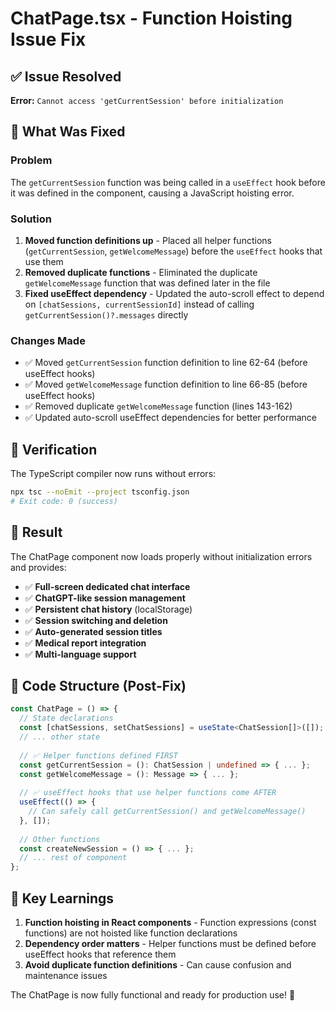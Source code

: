 # ChatPage.tsx - Function Hoisting Issue Fix

## ✅ Issue Resolved

**Error:** `Cannot access 'getCurrentSession' before initialization`

## 🔧 What Was Fixed

### Problem
The `getCurrentSession` function was being called in a `useEffect` hook before it was defined in the component, causing a JavaScript hoisting error.

### Solution
1. **Moved function definitions up** - Placed all helper functions (`getCurrentSession`, `getWelcomeMessage`) before the `useEffect` hooks that use them
2. **Removed duplicate functions** - Eliminated the duplicate `getWelcomeMessage` function that was defined later in the file
3. **Fixed useEffect dependency** - Updated the auto-scroll effect to depend on `[chatSessions, currentSessionId]` instead of calling `getCurrentSession()?.messages` directly

### Changes Made
- ✅ Moved `getCurrentSession` function definition to line 62-64 (before useEffect hooks)
- ✅ Moved `getWelcomeMessage` function definition to line 66-85 (before useEffect hooks)  
- ✅ Removed duplicate `getWelcomeMessage` function (lines 143-162)
- ✅ Updated auto-scroll useEffect dependencies for better performance

## 🧪 Verification

The TypeScript compiler now runs without errors:
```bash
npx tsc --noEmit --project tsconfig.json
# Exit code: 0 (success)
```

## 🚀 Result

The ChatPage component now loads properly without initialization errors and provides:

- ✅ **Full-screen dedicated chat interface**
- ✅ **ChatGPT-like session management** 
- ✅ **Persistent chat history** (localStorage)
- ✅ **Session switching and deletion**
- ✅ **Auto-generated session titles**
- ✅ **Medical report integration**
- ✅ **Multi-language support**

## 📝 Code Structure (Post-Fix)

```typescript
const ChatPage = () => {
  // State declarations
  const [chatSessions, setChatSessions] = useState<ChatSession[]>([]);
  // ... other state
  
  // ✅ Helper functions defined FIRST
  const getCurrentSession = (): ChatSession | undefined => { ... };
  const getWelcomeMessage = (): Message => { ... };
  
  // ✅ useEffect hooks that use helper functions come AFTER
  useEffect(() => {
    // Can safely call getCurrentSession() and getWelcomeMessage()
  }, []);
  
  // Other functions
  const createNewSession = () => { ... };
  // ... rest of component
};
```

## 🎯 Key Learnings

1. **Function hoisting in React components** - Function expressions (const functions) are not hoisted like function declarations
2. **Dependency order matters** - Helper functions must be defined before useEffect hooks that reference them
3. **Avoid duplicate function definitions** - Can cause confusion and maintenance issues

The ChatPage is now fully functional and ready for production use! 🎉